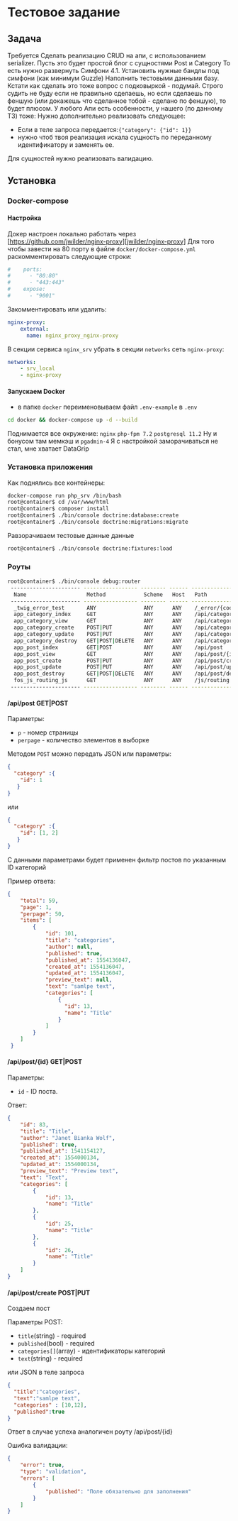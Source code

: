 # Тестовое задание

## Задача
Требуется 
Сделать реализацию CRUD на апи, с использованием serializer.
Пусть это будет простой блог с сущностями Post и Category
То есть нужно развернуть Симфони 4.1. Установить нужные бандлы под симфони (как минимум Guzzle)
Наполнить тестовыми данными базу. Кстати как сделать это тоже вопрос с подковыркой - подумай. Строго судить не буду если не правильно сделаешь, но если сделаешь по феншую (или докажешь что сделанное тобой - сделано по феншую), то будет плюсом.
У любого Апи есть особенности, у нашего (по данному ТЗ) тоже:
Нужно дополнительно реализовать следующее:

- Если в теле запроса передается:`{"category": {"id": 1}}`
- нужно чтоб твоя реализация искала сущность по переданному идентификатору и заменять ее.

Для сущностей нужно реализовать валидацию. 

## Установка

### Docker-compose

#### Настройка
Докер настроен локально работать через [https://github.com/jwilder/nginx-proxy][jwilder/nginx-proxy]
Для того чтобы завести на 80 порту в файле `docker/docker-compose.yml` раскомментировать следующие строки: 

```yml
#    ports:
#      - "80:80"
#      - "443:443"
#    expose:
#      - "9001"

```
Закомментировать или удалить:
```yml
nginx-proxy:
    external:
      name: nginx_proxy_nginx-proxy
```

В секции сервиса `nginx_srv` убрать в секции `networks` сеть `nginx-proxy`:

```yml
networks:
    - srv_local
    - nginx-proxy
```

#### Запускаем Docker
- в папке `docker` переименовываем файл `.env-example` в `.env`
```bash
cd docker && docker-compose up -d --build
```

Поднимается все окружение: `nginx` `php-fpm 7.2` `postgresql 11.2` 
Ну и бонусом там мемкэш и `pgadmin-4` Я с настройкой заморачиваться не стал, мне хватает DataGrip

### Установка приложения

Как поднялись все контейнеры:

```bash
docker-compose run php_srv /bin/bash
root@container$ cd /var/www/html
root@container$ composer install
root@container$ ./bin/console doctrine:database:create
root@container$ ./bin/console doctrine:migrations:migrate
```

Равзорачиваем тестовые данные данные
```bash
root@container$ ./bin/console doctrine:fixtures:load
```

### Роуты

```bash
root@container$ ./bin/console debug:router
 ---------------------- ----------------- -------- ------ ---------------------------- 
  Name                   Method            Scheme   Host   Path                        
 ---------------------- ----------------- -------- ------ ---------------------------- 
  _twig_error_test       ANY               ANY      ANY    /_error/{code}.{_format}    
  app_category_index     GET               ANY      ANY    /api/category               
  app_category_view      GET               ANY      ANY    /api/category/{id}          
  app_category_create    POST|PUT          ANY      ANY    /api/category/create        
  app_category_update    POST|PUT          ANY      ANY    /api/category/update/{id}   
  app_category_destroy   GET|POST|DELETE   ANY      ANY    /api/category/destroy/{id}  
  app_post_index         GET|POST          ANY      ANY    /api/post                   
  app_post_view          GET               ANY      ANY    /api/post/{id}              
  app_post_create        POST|PUT          ANY      ANY    /api/post/create            
  app_post_update        POST|PUT          ANY      ANY    /api/post/update/{id}       
  app_post_destroy       GET|POST|DELETE   ANY      ANY    /api/post/destroy/{id}      
  fos_js_routing_js      GET               ANY      ANY    /js/routing.{_format}       
 ---------------------- ----------------- -------- ------ ---------------------------- 
```

#### /api/post GET|POST

Параметры:

- `p` - номер страницы
- `perpage` - количество элементов в выборке

Методом `POST` можно передать JSON или параметры:
```json
{
  "category" :{ 
    "id": 1
   }
}
``` 
или 
```json
{
  "category" :{ 
    "id": [1, 2]
   }
}
```
С данными параметрами будет применен фильтр постов по указанным ID категорий

Пример ответа:
```json
{
    "total": 59,
    "page": 1,
    "perpage": 50,
    "items": [
        {
            "id": 101,
            "title": "categories",
            "author": null,
            "published": true,
            "published_at": 1554136047,
            "created_at": 1554136047,
            "updated_at": 1554136047,
            "preview_text": null,
            "text": "samlpe text",
            "categories": [
                {
                  "id": 13,
                  "name": "Title"
                }
            ]
        }
    ]
 }
```

#### /api/post/{id} GET|POST

Параметры:
- `id` - ID поста.

Ответ:
```json
{
    "id": 83,
    "title": "Title",
    "author": "Janet Bianka Wolf",
    "published": true,
    "published_at": 1541154127,
    "created_at": 1554000134,
    "updated_at": 1554000134,
    "preview_text": "Preview text",
    "text": "Text",
    "categories": [
        {
            "id": 13,
            "name": "Title"
        },
        {
            "id": 25,
            "name": "Title"
        },
        {
            "id": 26,
            "name": "Title"
        }
    ]
}
```

#### /api/post/create POST|PUT

Создаем пост

Параметры POST:
- `title`(string) - required
- `published`(bool) - required
- `categories[]`(array) - идентификаторы категорий
- `text`(string) - required 

или JSON в теле запроса
```json
{
  "title":"categories", 
  "text":"samlpe text", 
  "categories" : [10,12], 
  "published":true
}
```

Ответ в случае успеха аналогичен роуту /api/post/{id}

Ошибка валидации:
```json
{
    "error": true,
    "type": "validation",
    "errors": [
        {
            "published": "Поле обязательно для заполнения"
        }
    ]
}
```
[jwilder/nginx-proxy]: https://github.com/jwilder/nginx-proxy
